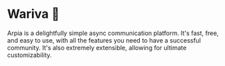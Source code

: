 # Wariva 🐒

Arpia is a delightfully simple async communication platform. It's fast, free, and easy to use, with all the features you need to have a successful community. It's also extremely extensible, allowing for ultimate customizability.
